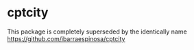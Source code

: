 # cptcity


This package is completely superseded by the identically name https://github.com/ibarraespinosa/cptcity
